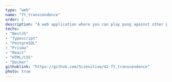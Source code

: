 ```yaml
---
type: "web"
name: "ft_transcendence"
order: 2
description: "A web application where you can play pong against other players,  join a chatroom and chat real-time with other people, send friend requests to other players and much more..."
techs:
- "NestJS"
- "Typescript"
- "PostgreSQL"
- "Prisma"
- "React"
- "HTML/CSS"
- "Docker"
githublink: "https://github.com/Scienitive/42-ft_transcendence"
photo: true
---
```

